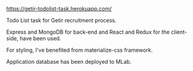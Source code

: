 https://getir-todolist-task.herokuapp.com/

Todo List task for Getir recruitment process.

Express and MongoDB for back-end and React and Redux for the client-side, have been used.

For styling, I've benefited from materialize-css framework.

Application database has been deployed to MLab.
